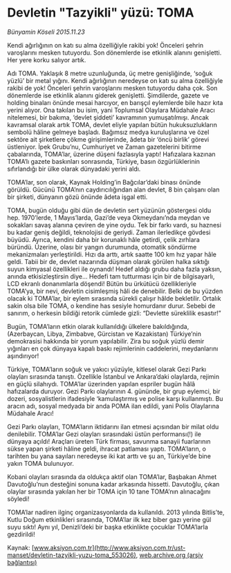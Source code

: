 # Devletin "Tazyikli" yüzü: TOMA

*Bünyamin Köseli 2015.11.23*

<div class="pNewsDetailMainContent ctx_content" itemprop="articleBody">
 <p>
  Kendi ağırlığının on katı su alma özelliğiyle rakibi yok! Önceleri şehrin varoşlarını mesken tutuyordu. Son dönemlerde ise etkinlik alanını genişletti. Her yere korku salıyor artık.
 </p>
 <p>
  Adı TOMA. Yaklaşık 8 metre uzunluğunda, üç metre genişliğinde, ‘soğuk yüzlü’ bir metal yığını. Kendi ağırlığının neredeyse on katı su alma özelliğiyle rakibi de yok! Önceleri şehrin varoşlarını mesken tutuyordu daha çok. Son dönemlerde ise etkinlik alanını giderek genişletti. Şimdilerde, gazete ve holding binaları önünde mesai harcıyor, en barışçıl eylemlerde bile hazır kıta yerini alıyor. Ona takılan bu isim, yani Toplumsal Olaylara Müdahale Aracı nitelemesi, bir bakıma, ‘devlet şiddeti’ kavramının yumuşatılmışı. Ancak kavramsal olarak artık TOMA, devlet eliyle yapılan bütün hukuksuzlukların sembolü hâline gelmeye başladı. Bağımsız medya kuruluşlarına ve özel sektöre ait şirketlere çökme girişimlerinde, âdeta bir ‘öncü birlik’ görevi üstleniyor. İpek Grubu’nu, Cumhuriyet ve Zaman gazetelerini bitirme çabalarında, TOMA’lar, üzerine düşeni fazlasıyla yaptı! Hafızalara kazınan TOMA’lı gazete baskınları sonrasında, Türkiye, basın özgürlüklerinin sıfırlandığı bir ülke olarak dünyadaki yerini aldı.
 </p>
 <p>
  TOMA’lar, son olarak, Kaynak Holding’in Bağcılar’daki binası önünde görüldü. Gücünü TOMA’nın caydırıcılığından alan devlet, 8 bin çalışanı olan bir şirketi, dünyanın gözü önünde âdeta işgal etti.
 </p>
 <p>
  TOMA, bugün olduğu gibi dün de devletin sert yüzünün göstergesi oldu hep. 1970’lerde, 1 Mayıs’larda, Gazi’de veya Okmeydanı’nda meydan ve sokakları savaş alanına çeviren de yine oydu. Tek bir farkı vardı, su haznesi bu kadar geniş değildi, teknolojisi de geriydi. Zaman ilerledikçe gövdesi büyüdü. Ayrıca, kendini daha bir korunaklı hâle getirdi, çelik zırhlara büründü. Üzerine, olası bir yangın durumunda, otomatik söndürme mekanizmaları yerleştirildi. Hızı da arttı, artık saatte 100 km hız yapar hâle geldi. Tabii bir de, devlet nazarında düşman olarak görülen halka sıktığı suyun kimyasal özellikleri ile oynandı! Hedef aldığı grubu daha fazla yaksın, anında etkisizleştirsin diye… Hedefi tam tutturması için bir de bilgisayarlı, LCD ekranlı donanımlarla döşendi! Bütün bu ürkütücü özellikleriyle TOMA’ya, bir nevi, devletin cisimleşmiş hâli de denebilir. Belki de bu yüzden olacak ki TOMA’lar, bir eylem sırasında sürekli çalışır hâlde bekletilir. Ortalık sakin olsa bile TOMA, o kendine has sesiyle homurdanır durur. Sebebi de sanırım, o herkesin bildiği retorik cümlede gizli: “Devlette süreklilik esastır!”
 </p>
 <p>
  Bugün, TOMA’ların etkin olarak kullanıldığı ülkelere bakıldığında, (Azerbaycan, Libya, Zimbabve, Gürcistan ve Kazakistan) Türkiye’nin demokrasisi hakkında bir yorum yapılabilir. Zira bu soğuk yüzlü demir yığınları en çok dünyaya kapalı baskı rejimlerinin caddelerini, meydanlarını aşındırıyor!
 </p>
 <p>
  Türkiye, TOMA’ların soğuk ve yakıcı yüzüyle, kitlesel olarak Gezi Parkı olayları sırasında tanıştı. Özellikle İstanbul ve Ankara’daki olaylarda, rejimin en güçlü silahıydı. TOMA’lar üzerinden yapılan espriler bugün hâlâ hafızalarda duruyor. Gezi Parkı olaylarının 4. gününde, bir grup eylemci, bir dozeri, sosyalistlerin ifadesiyle ‘kamulaştırmış ve polise karşı kullanmıştı. Bu aracın adı, sosyal medyada bir anda POMA ilan edildi, yani Polis Olaylarına Müdahale Aracı!
 </p>
 <p>
  Gezi Parkı olayları, TOMA’ların iktidarını ilan etmesi açısından bir milat oldu denilebilir. TOMA’lar Gezi olayları sırasındaki üstün performansı(!) ile dünyaya açıldı! Araçları üreten Türk firması, savunma sanayii fuarlarının sükse yapan şirketi hâline geldi, ihracat patlaması yaptı. TOMA’ların, o tarihten bu yana sayıları neredeyse iki kat arttı ve şu an, Türkiye’de bine yakın TOMA bulunuyor.
 </p>
 <p>
  Kobani olayları sırasında da oldukça aktif olan TOMA’lar, Başbakan Ahmet Davutoğlu’nun desteğini sonuna kadar arkasında hissetti. Davutoğlu, çıkan olaylar sırasında yakılan her bir TOMA için 10 tane TOMA’nın alınacağını söyledi!
 </p>
 <p>
  TOMA’lar nadiren ilginç organizasyonlarda da kullanıldı. 2013 yılında Bitlis’te, Kutlu Doğum etkinlikleri sırasında, TOMA’lar ilk kez biber gazı yerine gül suyu sıktı! Aynı yıl, Denizli’deki bir başka etkinlikte çocuklar TOMA’larla gezdirildi!
 </p>
</div>


Kaynak: [www.aksiyon.com.tr](http://www.aksiyon.com.tr/ust-manset/devletin-tazyikli-yuzu-toma_553026), [web.archive.org (arşiv bağlantısı)](http://web.archive.org/web/20151125210253/http://www.aksiyon.com.tr/ust-manset/devletin-tazyikli-yuzu-toma_553026)
